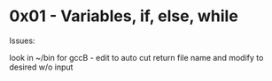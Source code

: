 # 0x01 - Variables, if, else, while

Issues:


look in ~/bin for gccB - edit to auto cut return file name and modify to desired w/o input

